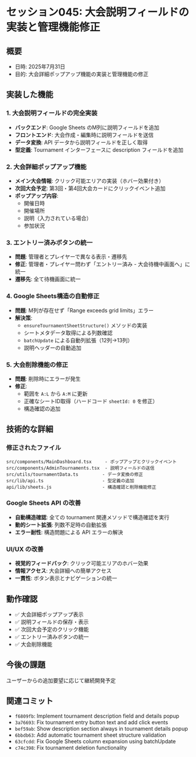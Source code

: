 # セッション045: 大会説明フィールドの実装と管理機能修正

## 概要
- 日時: 2025年7月31日
- 目的: 大会詳細ポップアップ機能の実装と管理機能の修正

## 実装した機能

### 1. 大会説明フィールドの完全実装
- **バックエンド**: Google Sheets のM列に説明フィールドを追加
- **フロントエンド**: 大会作成・編集時に説明フィールドを送信
- **データ変換**: API データから説明フィールドを正しく取得
- **型定義**: Tournament インターフェースに description フィールドを追加

### 2. 大会詳細ポップアップ機能
- **メイン大会情報**: クリック可能エリアの実装（ホバー効果付き）
- **次回大会予定**: 第3回・第4回大会カードにクリックイベント追加
- **ポップアップ内容**: 
  - 開催日時
  - 開催場所  
  - 説明（入力されている場合）
  - 参加状況

### 3. エントリー済みボタンの統一
- **問題**: 管理者とプレイヤーで異なる表示・遷移先
- **修正**: 管理者・プレイヤー問わず「エントリー済み - 大会待機中画面へ」に統一
- **遷移先**: 全て待機画面に統一

### 4. Google Sheets構造の自動修正
- **問題**: M列が存在せず「Range exceeds grid limits」エラー
- **解決策**: 
  - `ensureTournamentSheetStructure()` メソッドの実装
  - シートメタデータ取得による列数確認
  - `batchUpdate` による自動列拡張（12列→13列）
  - 説明ヘッダーの自動追加

### 5. 大会削除機能の修正
- **問題**: 削除時にエラーが発生
- **修正**: 
  - 範囲を `A:L` から `A:M` に更新
  - 正確なシートID取得（ハードコード `sheetId: 0` を修正）
  - 構造確認の追加

## 技術的な詳細

### 修正されたファイル
```
src/components/MainDashboard.tsx     - ポップアップとクリックイベント
src/components/AdminTournaments.tsx  - 説明フィールドの送信
src/utils/tournamentData.ts         - データ変換の修正
src/lib/api.ts                      - 型定義の追加
api/lib/sheets.js                   - 構造確認と削除機能修正
```

### Google Sheets API の改善
- **自動構造確認**: 全ての tournament 関連メソッドで構造確認を実行
- **動的シート拡張**: 列数不足時の自動拡張
- **エラー耐性**: 構造問題による API エラーの解決

### UI/UX の改善
- **視覚的フィードバック**: クリック可能エリアのホバー効果
- **情報アクセス**: 大会詳細への簡単アクセス
- **一貫性**: ボタン表示とナビゲーションの統一

## 動作確認
- ✅ 大会詳細ポップアップ表示
- ✅ 説明フィールドの保存・表示
- ✅ 次回大会予定のクリック機能
- ✅ エントリー済みボタンの統一
- ✅ 大会削除機能

## 今後の課題
ユーザーからの追加要望に応じて継続開発予定

## 関連コミット
- `f6809fb`: Implement tournament description field and details popup
- `3a76693`: Fix tournament entry button text and add click events
- `bef59ab`: Show description section always in tournament details popup  
- `6bbdb63`: Add automatic tournament sheet structure validation
- `63cfcdd`: Fix Google Sheets column expansion using batchUpdate
- `c74c398`: Fix tournament deletion functionality